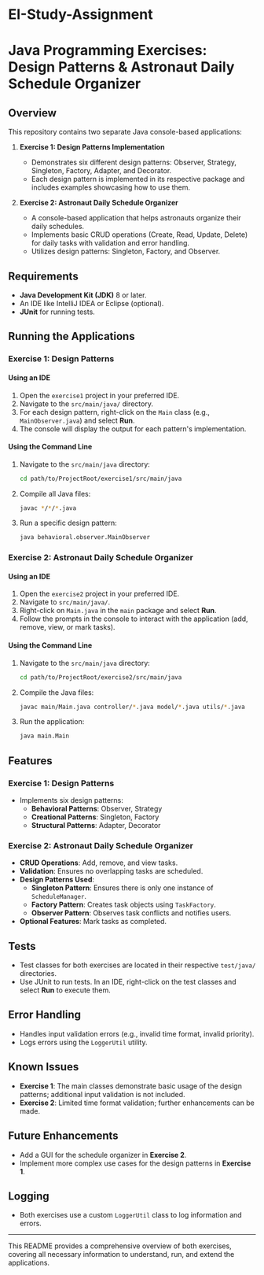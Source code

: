 # EI-Study-Assignment

# Java Programming Exercises: Design Patterns & Astronaut Daily Schedule Organizer

## Overview

This repository contains two separate Java console-based applications:

1. **Exercise 1: Design Patterns Implementation**
    - Demonstrates six different design patterns: Observer, Strategy, Singleton, Factory, Adapter, and Decorator.
    - Each design pattern is implemented in its respective package and includes examples showcasing how to use them.

2. **Exercise 2: Astronaut Daily Schedule Organizer**
    - A console-based application that helps astronauts organize their daily schedules.
    - Implements basic CRUD operations (Create, Read, Update, Delete) for daily tasks with validation and error handling.
    - Utilizes design patterns: Singleton, Factory, and Observer.


## Requirements

- **Java Development Kit (JDK)** 8 or later.
- An IDE like IntelliJ IDEA or Eclipse (optional).
- **JUnit** for running tests.

## Running the Applications

### **Exercise 1: Design Patterns**
#### Using an IDE
1. Open the `exercise1` project in your preferred IDE.
2. Navigate to the `src/main/java/` directory.
3. For each design pattern, right-click on the `Main` class (e.g., `MainObserver.java`) and select **Run**.
4. The console will display the output for each pattern's implementation.

#### Using the Command Line
1. Navigate to the `src/main/java` directory:
    ```bash
    cd path/to/ProjectRoot/exercise1/src/main/java
    ```
2. Compile all Java files:
    ```bash
    javac */*/*.java
    ```
3. Run a specific design pattern:
    ```bash
    java behavioral.observer.MainObserver
    ```

### **Exercise 2: Astronaut Daily Schedule Organizer**
#### Using an IDE
1. Open the `exercise2` project in your preferred IDE.
2. Navigate to `src/main/java/`.
3. Right-click on `Main.java` in the `main` package and select **Run**.
4. Follow the prompts in the console to interact with the application (add, remove, view, or mark tasks).

#### Using the Command Line
1. Navigate to the `src/main/java` directory:
    ```bash
    cd path/to/ProjectRoot/exercise2/src/main/java
    ```
2. Compile the Java files:
    ```bash
    javac main/Main.java controller/*.java model/*.java utils/*.java
    ```
3. Run the application:
    ```bash
    java main.Main
    ```

## Features

### **Exercise 1: Design Patterns**
- Implements six design patterns:
  - **Behavioral Patterns**: Observer, Strategy
  - **Creational Patterns**: Singleton, Factory
  - **Structural Patterns**: Adapter, Decorator

### **Exercise 2: Astronaut Daily Schedule Organizer**
- **CRUD Operations**: Add, remove, and view tasks.
- **Validation**: Ensures no overlapping tasks are scheduled.
- **Design Patterns Used**:
  - **Singleton Pattern**: Ensures there is only one instance of `ScheduleManager`.
  - **Factory Pattern**: Creates task objects using `TaskFactory`.
  - **Observer Pattern**: Observes task conflicts and notifies users.
- **Optional Features**: Mark tasks as completed.

## Tests
- Test classes for both exercises are located in their respective `test/java/` directories.
- Use JUnit to run tests. In an IDE, right-click on the test classes and select **Run** to execute them.

## Error Handling
- Handles input validation errors (e.g., invalid time format, invalid priority).
- Logs errors using the `LoggerUtil` utility.

## Known Issues
- **Exercise 1**: The main classes demonstrate basic usage of the design patterns; additional input validation is not included.
- **Exercise 2**: Limited time format validation; further enhancements can be made.

## Future Enhancements
- Add a GUI for the schedule organizer in **Exercise 2**.
- Implement more complex use cases for the design patterns in **Exercise 1**.

## Logging
- Both exercises use a custom `LoggerUtil` class to log information and errors.

---

This README provides a comprehensive overview of both exercises, covering all necessary information to understand, run, and extend the applications.
